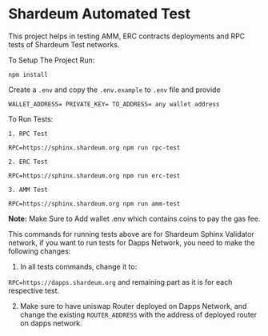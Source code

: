 
# Shardeum Automated Test

This project helps in testing AMM,  ERC contracts deployments and RPC tests of Shardeum Test networks.

To Setup The Project Run:

`npm install`

Create a `.env` and copy the  `.env.example`  to  `.env`  file  and provide

`WALLET_ADDRESS= PRIVATE_KEY= TO_ADDRESS= any wallet address`

To Run Tests:

`1. RPC Test`

`RPC=https://sphinx.shardeum.org npm run rpc-test`

`2. ERC Test`

`RPC=https://sphinx.shardeum.org npm run erc-test`

`3. AMM Test`

`RPC=https://sphinx.shardeum.org npm run amm-test`

**Note:**  Make Sure to Add wallet  .env which contains coins to pay the gas fee.

This commands for running tests above are for Shardeum Sphinx Validator network, if you want to run tests for Dapps Network, you need to make the following changes:

1. In all tests commands, change it to:

`RPC=https://dapps.shardeum.org` and remaining part as it is for each respective test.

2. Make sure to have uniswap Router deployed on Dapps Network, and change the existing `ROUTER_ADDRESS` with the address of deployed router on dapps network.
